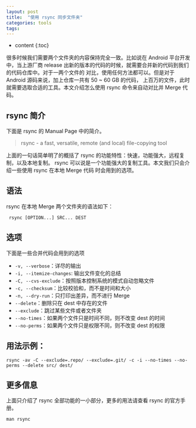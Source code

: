 ```yaml
---
layout: post
title:  "使用 rsync 同步文件夹"
categories: tools
tags:
---
```


* content
{:toc}

很多时候我们需要两个文件夹的内容保持完全一致。比如说在 Android 平台开发中，当上游厂商
release 出新的版本的代码的时候，就需要合并新的代码到我们的代码仓库中。对于一两个文件的
对比，使用任何方法都可以。但是对于 Android 源码来说，加上仓库一共有 50 ~ 60 GB 的代码，
上百万的文件，此时就需要选取合适的工具。本文介绍怎么使用 rsync 命令来自动对比并 Merge
代码。



## rsync 简介

下面是 rsync 的 Manual Page 中的简介。

> rsync - a fast, versatile, remote (and local) file-copying tool

上面的一句话简单明了的概括了 rsync 的功能特性：快速，功能强大，远程复制，以及本地复制。
rsync 可以说是一个功能强大的复制工具。本文我们只会介绍一些使用 rsync 在本地 Merge 代码
时会用到的选项。

## 语法

rsync 在本地 Merge 两个文件夹的语法如下：

     rsync [OPTION...] SRC... DEST

## 选项

下面是一些合并代码会用到的选项

+ `-v, --verbose`：详尽的输出
+ `-i, --itemize-changes`: 输出文件变化的总结
+ `-C, --cvs-exclude`：按照版本控制系统的模式自动忽略文件
+ `-c, --checksum`：比较校验和，而不是时间和大小
+ `-n, --dry-run`：只打印出差异，而不进行 Merge
+ `--delete`：删除只在 dest 中存在的文件
+ `--exclude`：跳过某些文件或者文件夹
+ `--no-times`：如果两个文件只是时间不同，则不改变 dest 的时间
+ `--no-perms`：如果两个文件只是权限不同，则不改变 dest 的权限

## 用法示例：

    rsync -av -C --exclude=.repo/ --exclude=.git/ -c -i --no-times --no-perms --delete src/ dest/

## 更多信息

上面只介绍了 rsync 全部功能的一小部分，更多的用法请查看 rsync 的官方手册。

    man rsync

